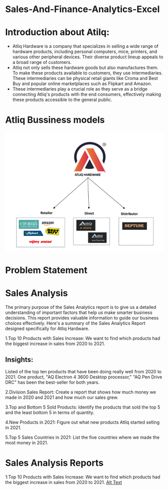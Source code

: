 # Sales-And-Finance-Analytics-Excel
# Introduction about Atilq:
 - Atliq Hardware is a company that specializes in selling a wide range of hardware products, including personal computers, mice, printers, and various other peripheral devices. Their diverse product lineup appeals to a broad range of customers.
 - Atliq not only sells these hardware goods but also manufactures them. To make these products available to customers, they use intermediaries. These intermediaries can be physical retail giants like Croma and Best Buy and popular online marketplaces such as Flipkart and Amazon.
 - These intermediaries play a crucial role as they serve as a bridge connecting Atliq's products with the end consumers, effectively making these products accessible to the general public.
# Atliq Bussiness models
![Alt Text](https://github.com/arshiyakhan122/Sales-And-Finance-Analytics-Excel/blob/main/Atliq%20Bussiness%20Model.png)
# Problem Statement
# Sales Analysis
The primary purpose of the Sales Analytics report is to give us a detailed understanding of important factors that help us make smarter business decisions. This report provides valuable information to guide our business choices effectively. Here's a summary of the Sales Analytics Report designed specifically for Atliq Hardware.

  1.Top 10 Products with Sales Increase: We want to find which products had the biggest increase in sales from 2020 to 2021.
  ## Insights:
  Listed of the top ten products that have been doing really well from 2020 to 2021. One product, "AQ Electron 4 3600 Desktop processor," "AQ Pen Drive DRC" has been the best-seller for both years.
  
  2.Division Sales Report: Create a report that shows how much money we made in 2020 and 2021 and how much our sales grew.

  3.Top and Bottom 5 Sold Products: Identify the products that sold the top 5 and the least bottom 5 in terms of quantity.

 4.New Products in 2021: Figure out what new products Atliq started selling in 2021.

 5.Top 5 Sales Countries in 2021: List the five countries where we made the most money in 2021.
 # Sales Analysis Reports
   1:Top 10 Products with Sales Increase: We want to find which products had the biggest increase in sales from 2020 to 2021.
   [Alt Text](https://github.com/arshiyakhan122/Sales-And-Finance-Analytics-Excel/blob/main/Top%2010%20Products%2021%20vs%2020.png)
